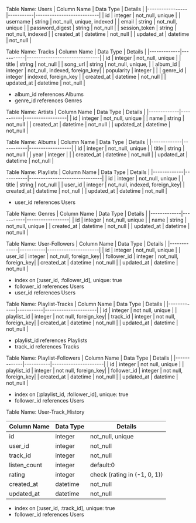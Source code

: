 Table Name: Users
| Column Name     | Data Type | Details                   |
|-----------------|-----------|---------------------------|
| id              | integer   | not_null, unique          |
| username        | string    | not_null, unique, indexed |
| email           | string    | not_null, unique          |
| password_digest | string    | not_null                  |
| session_token   | string    | not_null, indexed         |
| created_at      | datetime  | not_null                  |
| updated_at      | datetime  | not_null                  |

Table Name: Tracks
| Column Name | Data Type | Details                       |
|-------------|-----------|-------------------------------|
| id          | integer   | not_null, unique              |
| title       | string    | not_null                      |
| song_url    | string    | not_null, unique,             |
| album_id    | integer   | not_null, indexed, foreign_key|
| popularity  | integer   |                               |
| genre_id    | integer   | indexed, foreign_key          |
| created_at  | datetime  | not_null                      |
| updated_at  | datetime  | not_null                      |

* album_id references Albums
* genre_id references Genres

Table Name: Artists
| Column Name | Data Type | Details          |
|-------------|-----------|------------------|
| id          | integer   | not_null, unique |
| name        | string    | not_null         |
| created_at  | datetime  | not_null         |
| updated_at  | datetime  | not_null         |

Table Name: Albums 
| Column Name | Data Type | Details          |
|-------------|-----------|------------------|
| id          | integer   | not_null, unique |
| title       | string    | not_null         |
| year        | integer   |                  |
| created_at  | datetime  | not_null         |
| updated_at  | datetime  | not_null         |

Table Name: Playlists
| Column Name | Data Type | Details                       |
|-------------|-----------|-------------------------------|
| id          | integer   | not_null, unique              |
| title       | string    | not_null                      |
| user_id     | integer   | not_null, indexed, foreign_key|
| created_at  | datetime  | not_null                      |
| updated_at  | datetime  | not_null                      |

* user_id references Users

Table Name: Genres 
| Column Name | Data Type | Details          |
|-------------|-----------|------------------|
| id          | integer   | not_null, unique |
| name        | string    | not_null, unique |
| created_at  | datetime  | not_null         |
| updated_at  | datetime  | not_null         |

Table Name: User-Followers 
| Column Name | Data Type | Details              |
|-------------|-----------|----------------------|
| id          | integer   | not_null, unique     |
| user_id     | integer   | not_null, foreign_key|
| follower_id | integer   | not_null, foreign_key|
| created_at  | datetime  | not_null             |
| updated_at  | datetime  | not_null             |

* index on [:user_id, :follower_id], unique: true
* follower_id references Users
* user_id references Users

Table Name: Playlist-Tracks 
| Column Name | Data Type | Details              |
|-------------|-----------|----------------------|
| id          | integer   | not null, unique     |
| playlist_id | integer   | not null, foreign_key|
| track_id    | integer   | not null, foreign_key|
| created_at  | datetime  | not_null             |
| updated_at  | datetime  | not_null             |

* playlist_id references Playlists
* track_id references Tracks

Table Name: Playlist-Followers 
| Column Name | Data Type | Details              |
|-------------|-----------|----------------------|
| id          | integer   | not null, unique     |
| playlist_id | integer   | not null, foreign_key|
| follower_id | integer   | not null, foreign_key|
| created_at  | datetime  | not_null             |
| updated_at  | datetime  | not_null             |

* index on [:playlist_id, :follower_id], unique: true
* follower_id references Users

Table Name: User-Track_History

| Column Name  | Data Type | Details                      |
|--------------|-----------|------------------------------|
| id           | integer   | not_null, unique             |
| user_id      | integer   | not_null                     |
| track_id     | integer   | not_null                     |
| listen_count | integer   | default:0                    |
| rating       | integer   | check (rating in (-1, 0, 1)) |
| created_at   | datetime  | not_null                     |
| updated_at   | datetime  | not_null                     |

* index on [:user_id, :track_id], unique: true 
* follower_id references Users